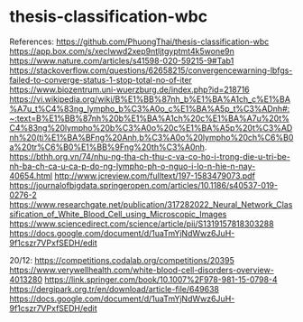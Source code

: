 # thesis-classification-wbc
References:
https://github.com/PhuongThai/thesis-classification-wbc
https://app.box.com/s/xeclwwd2xep9ntljtgyptmt4k5wone9n
https://www.nature.com/articles/s41598-020-59215-9#Tab1
https://stackoverflow.com/questions/62658215/convergencewarning-lbfgs-failed-to-converge-status-1-stop-total-no-of-iter
https://www.biozentrum.uni-wuerzburg.de/index.php?id=218716
https://vi.wikipedia.org/wiki/B%E1%BB%87nh_b%E1%BA%A1ch_c%E1%BA%A7u_t%C4%83ng_lympho_b%C3%A0o_c%E1%BA%A5p_t%C3%ADnh#:~:text=B%E1%BB%87nh%20b%E1%BA%A1ch%20c%E1%BA%A7u%20t%C4%83ng%20lympho%20b%C3%A0o%20c%E1%BA%A5p%20t%C3%ADnh%20(ti%E1%BA%BFng%20Anh,b%C3%A0o%20lympho%20ch%C6%B0a%20tr%C6%B0%E1%BB%9Fng%20th%C3%A0nh.
https://bthh.org.vn/74/nhu-ng-tha-ch-thu-c-va-co-ho-i-trong-die-u-tri-be-nh-ba-ch-ca-u-ca-p-do-ng-lympho-ph-o-nguo-i-lo-n-hie-n-nay-40654.html
http://www.jcreview.com/fulltext/197-1583479073.pdf
https://journalofbigdata.springeropen.com/articles/10.1186/s40537-019-0276-2
https://www.researchgate.net/publication/317282022_Neural_Network_Classification_of_White_Blood_Cell_using_Microscopic_Images
https://www.sciencedirect.com/science/article/pii/S1319157818303288
https://docs.google.com/document/d/1uaTmYjNdWwz6JuH-9f1cszr7VPxfSEDH/edit

20/12: https://competitions.codalab.org/competitions/20395
https://www.verywellhealth.com/white-blood-cell-disorders-overview-4013280
https://link.springer.com/book/10.1007%2F978-981-15-0798-4
https://dergipark.org.tr/en/download/article-file/649638
https://docs.google.com/document/d/1uaTmYjNdWwz6JuH-9f1cszr7VPxfSEDH/edit
